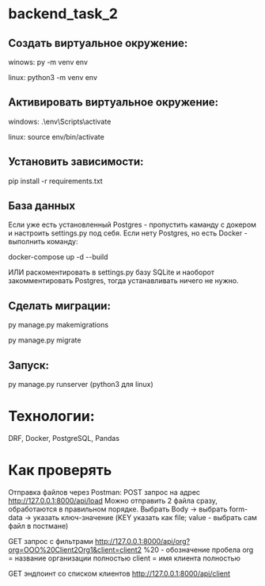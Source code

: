 # backend_task_2
## Создать виртуальное окружение:

winows:
py -m venv env

linux:
python3 -m venv env

## Активировать виртуальное окружение:

windows:
.\env\Scripts\activate

linux:
source env/bin/activate

## Установить зависимости:
pip install -r requirements.txt

## База данных

Если уже есть установленный Postgres - пропустить каманду с докером и настроить settings.py под себя.
Если нету Postgres, но есть Docker - выполнить команду:

docker-compose up -d --build

ИЛИ раскоментировать в settings.py базу SQLite и наоборот закомментировать Postgres, тогда устанавливать ничего не нужно.

## Сделать миграции:

py manage.py makemigrations

py manage.py migrate

## Запуск:

py manage.py runserver
(python3 для linux)


# Технологии:
DRF, Docker, PostgreSQL, Pandas

# Как проверять
Отправка файлов через Postman:
POST запрос на адрес http://127.0.0.1:8000/api/load
Можно отправить 2 файла сразу, обработаются в правильном порядке.  Выбрать Body -> выбрать form-data -> указать ключ-значение (KEY указать как file; value - выбрать сам файл в постмане)

GET запрос с фильтрами
http://127.0.0.1:8000/api/org?org=OOO%20Client2Org1&client=client2
%20 - обозначение пробела
org = название организации полностью
client = имя клиента полностью

GET эндпоинт со списком клиентов
http://127.0.0.1:8000/api/client


